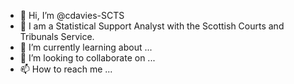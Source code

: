 - 👋 Hi, I’m @cdavies-SCTS
- 👀 I am a Statistical Support Analyst with the Scottish Courts and Tribunals Service.
- 🌱 I’m currently learning about ...
- 💞️ I’m looking to collaborate on ...
- 📫 How to reach me ...

<!---
cdavies-SCTS/cdavies-SCTS is a ✨ special ✨ repository because its `README.md` (this file) appears on your GitHub profile.
You can click the Preview link to take a look at your changes.
--->
